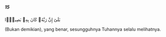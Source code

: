##### 15

<span class="ayah">بَلَىٰٓ إِنَّ رَبَّهُۥ كَانَ بِهِۦ بَصِيرًۭا</span>

<span class="ayah_translation">(Bukan demikian), yang benar, sesungguhnya Tuhannya selalu melihatnya.</span>
